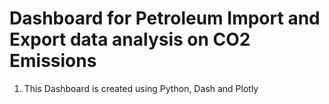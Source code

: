 # Dashboard for Petroleum Import and Export data analysis on CO2 Emissions

1) This Dashboard is created using Python, Dash and Plotly
